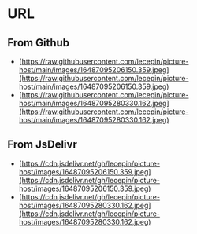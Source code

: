 # URL

 ## From Github
 - [https://raw.githubusercontent.com/lecepin/picture-host/main/images/16487095206150.359.jpeg](https://raw.githubusercontent.com/lecepin/picture-host/main/images/16487095206150.359.jpeg)
 - [https://raw.githubusercontent.com/lecepin/picture-host/main/images/16487095280330.162.jpeg](https://raw.githubusercontent.com/lecepin/picture-host/main/images/16487095280330.162.jpeg)
 ## From JsDelivr
 - [https://cdn.jsdelivr.net/gh/lecepin/picture-host/images/16487095206150.359.jpeg](https://cdn.jsdelivr.net/gh/lecepin/picture-host/images/16487095206150.359.jpeg)
 - [https://cdn.jsdelivr.net/gh/lecepin/picture-host/images/16487095280330.162.jpeg](https://cdn.jsdelivr.net/gh/lecepin/picture-host/images/16487095280330.162.jpeg)